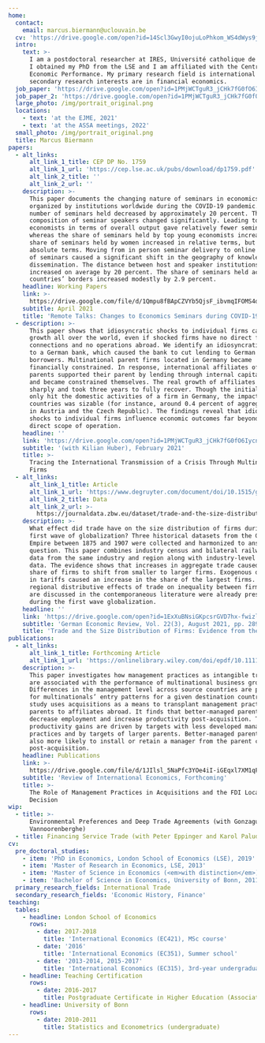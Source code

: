 ```yaml
---
home:
  contact:
    email: marcus.biermann@uclouvain.be
  cv: 'https://drive.google.com/open?id=14Scl3GwyI0ojuLoPhkom_WS4dWys9jGE'
  intro:
    text: >-
      I am a postdoctoral researcher at IRES, Université catholique de Louvain.
      I obtained my PhD from the LSE and I am affiliated with the Centre for
      Economic Performance. My primary research field is international trade. My
      secondary research interests are in financial economics.
  job_paper: 'https://drive.google.com/open?id=1PMjWCTguR3_jCHk7fG0fO6IycnLCv9fc'
  job_paper_2: 'https://drive.google.com/open?id=1PMjWCTguR3_jCHk7fG0fO6IycnLCv9fc'
  large_photo: /img/portrait_original.png
  locations:
    - text: 'at the EJME, 2021'
    - text: 'at the ASSA meetings, 2022'
  small_photo: /img/portrait_original.png
  title: Marcus Biermann
papers:
  - alt_links:
      alt_link_1_title: CEP DP No. 1759
      alt_link_1_url: 'https://cep.lse.ac.uk/pubs/download/dp1759.pdf'
      alt_link_2_title: ''
      alt_link_2_url: ''
    description: >-
      This paper documents the changing nature of seminars in economics
      organized by institutions worldwide during the COVID-19 pandemic. The
      number of seminars held decreased by approximately 20 percent. The
      composition of seminar speakers changed significantly. Leading top
      economists in terms of overall output gave relatively fewer seminars,
      whereas the share of seminars held by top young economists increased. The
      share of seminars held by women increased in relative terms, but not in
      absolute terms. Moving from in person seminar delivery to online delivery
      of seminars caused a significant shift in the geography of knowledge
      dissemination. The distance between host and speaker institutions
      increased on average by 20 percent. The share of seminars held across
      countries’ borders increased modestly by 2.9 percent.
    headline: Working Papers
    link: >-
      https://drive.google.com/file/d/1Qmpu8fBApCZVYb5QjsF_ibvmqIFOMS4d/view?usp=sharing
    subtitle: April 2021
    title: 'Remote Talks: Changes to Economics Seminars during COVID-19'
  - description: >-
      This paper shows that idiosyncratic shocks to individual firms can affect
      growth all over the world, even if shocked firms have no direct foreign
      connections and no operations abroad. We identify an idiosyncratic shock
      to a German bank, which caused the bank to cut lending to German
      borrowers. Multinational parent firms located in Germany became
      financially constrained. In response, international affiliates of affected
      parents supported their parent by lending through internal capital markets
      and became constrained themselves. The real growth of affiliates fell
      sharply and took three years to fully recover. Though the initial shock
      only hit the domestic activities of a firm in Germany, the impact in other
      countries was sizable (for instance, around 0.4 percent of aggregate sales
      in Austria and the Czech Republic). The findings reveal that idiosyncratic
      shocks to individual firms influence economic outcomes far beyond firms’
      direct scope of operation.
    headline: ''
    link: 'https://drive.google.com/open?id=1PMjWCTguR3_jCHk7fG0fO6IycnLCv9fc'
    subtitle: '(with Kilian Huber), February 2021'
    title: >-
      Tracing the International Transmission of a Crisis Through Multinational
      Firms
  - alt_links:
      alt_link_1_title: Article
      alt_link_1_url: 'https://www.degruyter.com/document/doi/10.1515/ger-2020-0048/html'
      alt_link_2_title: Data
      alt_link_2_url: >-
        https://journaldata.zbw.eu/dataset/trade-and-the-size-distribution-of-firms-evidence-from-the-german-empire
    description: >-
      What effect did trade have on the size distribution of firms during the
      first wave of globalization? Three historical datasets from the German
      Empire between 1875 and 1907 were collected and harmonized to answer this
      question. This paper combines industry census and bilateral railway trade
      data from the same industry and region along with industry-level tariff
      data. The evidence shows that increases in aggregate trade caused the
      share of firms to shift from smaller to larger firms. Exogenous decreases
      in tariffs caused an increase in the share of the largest firms. The
      regional distributive effects of trade on inequality between firms that
      are discussed in the contemporaneous literature were already present
      during the first wave globalization.
    headline: ''
    link: 'https://drive.google.com/open?id=1ExXuBNsiGKpcsrGVD7hx-fwizl5VKYHw'
    subtitle: 'German Economic Review, Vol. 22(3), August 2021, pp. 289-322.'
    title: 'Trade and the Size Distribution of Firms: Evidence from the German Empire '
publications:
  - alt_links:
      alt_link_1_title: Forthcoming Article
      alt_link_1_url: 'https://onlinelibrary.wiley.com/doi/epdf/10.1111/roie.12561'
    description: >-
      This paper investigates how management practices as intangible transfers
      are associated with the performance of multinational business groups.
      Differences in the management level across source countries are predictive
      for multinationals’ entry patterns for a given destination country. This
      study uses acquisitions as a means to transplant management practices from
      parents to affiliates abroad. It finds that better-managed parents
      decrease employment and increase productivity post-acquisition. The
      productivity gains are driven by targets with less developed management
      practices and by targets of larger parents. Better-managed parents are
      also more likely to install or retain a manager from the parent country
      post-acquisition.
    headline: Publications
    link: >-
      https://drive.google.com/file/d/1JIlsl_5NaPfc3YOe4iI-iGEqxl7XM1qF/view?usp=sharing
    subtitle: 'Review of International Economics, Forthcoming'
    title: >-
      The Role of Management Practices in Acquisitions and the FDI Location
      Decision
wip:
  - title: >-
      Environmental Preferences and Deep Trade Agreements (with Gonzague
      Vannoorenberghe)
  - title: Financing Service Trade (with Peter Eppinger and Karol Paludkiewicz)
cv:
  pre_doctoral_studies:
    - item: 'PhD in Economics, London School of Economics (LSE), 2019'
    - item: 'Master of Research in Economics, LSE, 2013'
    - item: 'Master of Science in Economics (<em>with distinction</em>), LSE, 2012'
    - item: 'Bachelor of Science in Economics, University of Bonn, 2011'
  primary_research_fields: International Trade
  secondary_research_fields: 'Economic History, Finance'
teaching:
  tables:
    - headline: London School of Economics
      rows:
        - date: 2017-2018
          title: 'International Economics (EC421), MSc course'
        - date: '2016'
          title: 'International Economics (EC351), Summer school'
        - date: '2013-2014, 2015-2017'
          title: 'International Economics (EC315), 3rd-year undergraduate level'
    - headline: Teaching Certification
      rows:
        - date: 2016-2017
          title: Postgraduate Certificate in Higher Education (Associate Level)
    - headline: University of Bonn
      rows:
        - date: 2010-2011
          title: Statistics and Econometrics (undergraduate)
---
```



